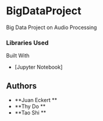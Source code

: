 # BigDataProject
Big Data Project on Audio Processing 


### Libraries Used

Built With

* [Jupyter Notebook] 

## Authors

* **Juan Eckert ** 
* **Thy Do **
* **Tao Shi ** 
